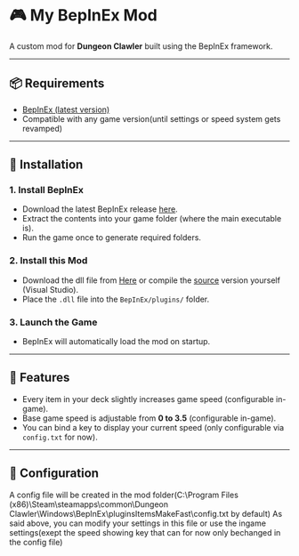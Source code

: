 # 🎮 My BepInEx Mod

A custom mod for **Dungeon Clawler** built using the BepInEx framework.

---

## 📦 Requirements

- [BepInEx (latest version)](https://github.com/BepInEx/BepInEx/releases)
- Compatible with any game version(until settings or speed system gets revamped)

---

## 🧰 Installation

### 1. Install BepInEx

- Download the latest BepInEx release [here](https://github.com/BepInEx/BepInEx/releases).
- Extract the contents into your game folder (where the main executable is).
- Run the game once to generate required folders.

### 2. Install this Mod

- Download the dll file from [Here](https://github.com/Bestcreeper-code/ItemsMakeFastDC/releases/tag/Releases) or compile the [source](https://github.com/Bestcreeper-code/ItemsMakeFastDC/releases/tag/src) version yourself (Visual Studio).
- Place the `.dll` file into the `BepInEx/plugins/` folder.

### 3. Launch the Game

- BepInEx will automatically load the mod on startup.

---

## 🧪 Features

- Every item in your deck slightly increases game speed (configurable in-game).
- Base game speed is adjustable from **0 to 3.5** (configurable in-game).
- You can bind a key to display your current speed (only configurable via `config.txt` for now).

---

## 🔧 Configuration

A config file will be created in the mod folder(C:\Program Files (x86)\Steam\steamapps\common\Dungeon Clawler\Windows\BepInEx\pluginsItemsMakeFast\config.txt by default)
As said above, you can modify your settings in this file or use the ingame settings(exept the speed showing key that can for now only bechanged in the config file)
